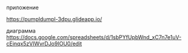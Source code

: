 приложение

https://pumpldumpl-3dpu.glideapp.io/

диаграмма 
https://docs.google.com/spreadsheets/d/1sbPYfUpbWnd_xC7n7e1uV-cEinqx5zVlWvrDJo9IOU0/edit
